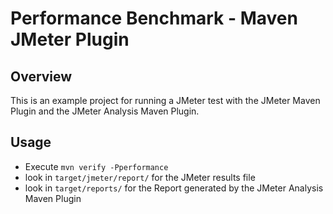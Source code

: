 # Performance Benchmark - Maven JMeter Plugin #

## Overview ##

This is an example project for running a JMeter test with the JMeter Maven Plugin and the JMeter Analysis Maven Plugin.


## Usage ##

  * Execute `mvn verify -Pperformance`
  * look in `target/jmeter/report/` for the JMeter results file
  * look in `target/reports/` for the Report generated by the JMeter Analysis Maven Plugin


